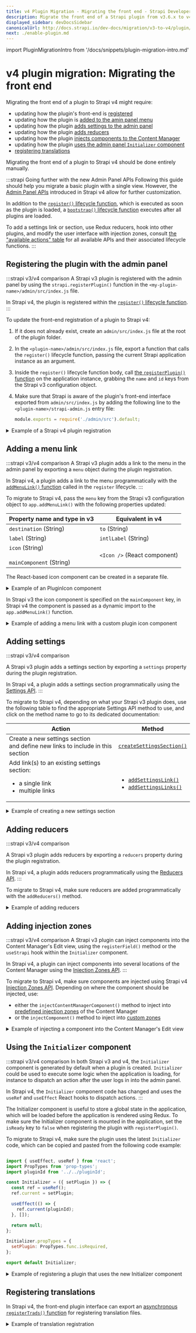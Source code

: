 ```yaml
---
title: v4 Plugin Migration - Migrating the front end - Strapi Developer Docs
description: Migrate the front end of a Strapi plugin from v3.6.x to v4.0.x with step-by-step instructions
displayed_sidebar: devDocsSidebar
canonicalUrl: http://docs.strapi.io/dev-docs/migration/v3-to-v4/plugin/migrate-front-end.html
next: ./enable-plugin.md
---
```


import PluginMigrationIntro from '/docs/snippets/plugin-migration-intro.md'

# v4 plugin migration: Migrating the front end

<PluginMigrationIntro components={props.components} />

Migrating the front end of a plugin to Strapi v4 might require:

- updating how the plugin's front-end is [registered](#registering-the-plugin-with-the-admin-panel)
- updating how the plugin is [added to the amin panel menu](#adding-a-menu-link)
- updating how the plugin [adds settings to the admin panel](#adding-settings)
- updating how the plugin [adds reducers](#adding-reducers)
- updating how the plugin [injects components to the Content Manager](#adding-injection-zones)
- updating how the plugin [uses the admin panel `Initializer` component](#using-the-initializer-component)
- [registering translations](#registering-translations)

Migrating the front end of a plugin to Strapi v4 should be done entirely manually.

:::strapi Going further with the new Admin Panel APIs
Following this guide should help you migrate a basic plugin with a single view. However, the [Admin Panel APIs](/dev-docs/api/plugins/admin-panel-api.md) introduced in Strapi v4 allow for further customization.

In addition to the [`register()` lifecycle function](/dev-docs/api/plugins/admin-panel-api.md#register), which is executed as soon as the plugin is loaded, a [`bootstrap()` lifecycle function](/dev-docs/api/plugins/admin-panel-api.md#bootstrap) executes after all plugins are loaded.

To add a settings link or section, use Redux reducers, hook into other plugins, and modify the user interface with injection zones, consult [the "available actions" table](/dev-docs/api/plugins/admin-panel-api.md#available-actions) for all available APIs and their associated lifecycle functions.
:::

## Registering the plugin with the admin panel

:::strapi v3/v4 comparison
A Strapi v3 plugin is registered with the admin panel by using the `strapi.registerPlugin()` function in the `<my-plugin-name>/admin/src/index.js` file.

In Strapi v4, the plugin is registered within the [`register()` lifecycle function](/dev-docs/api/plugins/admin-panel-api.md#register).
:::

To update the front-end registration of a plugin to Strapi v4:

1. If it does not already exist, create an `admin/src/index.js` file at the root of the plugin folder.
2. In the `<plugin-name>/admin/src/index.js` file, export a function that calls the `register()` lifecycle function, passing the current Strapi application instance as an argument.
3. Inside the `register()` lifecycle function body, call [the `registerPlugin()` function](/dev-docs/api/plugins/admin-panel-api.md#registerplugin) on the application instance, grabbing the `name` and `id` keys from the Strapi v3 configuration object.
4. Make sure that Strapi is aware of the plugin's front-end interface exported from `admin/src/index.js` by adding the following line to the `<plugin-name>/strapi-admin.js` entry file:

    ```jsx
    module.exports = require('./admin/src').default;
    ```

<details>
<summary>Example of a Strapi v4 plugin registration</summary>

  ```jsx title="./src/plugins/my-plugin/admin/src/index.js"

  import pluginId from './pluginId';

  const pluginDescription = pluginPkg.strapi.description || pluginPkg.description;
const { name } = pluginPkg.strapi;

  export default {
    register(app) {
        // executes as soon as the plugin is loaded
        app.registerPlugin({
          id: pluginId
          name,
        })
      }
    }
  ```

  ```jsx title=".src/plugins/my-plugin/strapi-admin.js"

  module.exports = require('./admin/src').default;
  ```

</details>

## Adding a menu link

:::strapi v3/v4 comparison
A Strapi v3 plugin adds a link to the menu in the admin panel by exporting a `menu` object during the plugin registration.

In Strapi v4, a plugin adds a link to the menu programmatically with the [`addMenuLink()` function](/dev-docs/api/plugins/admin-panel-api.md#menu-api) called in the `register` lifecycle. 
:::

To migrate to Strapi v4, pass the `menu` key from the Strapi v3 configuration object to `app.addMenuLink()` with the following properties updated:

| Property name and type in v3                      | Equivalent in v4             |
| ------------------------------------------------- | ---------------------------- |
| `destination` (String)                            | `to` (String)                |
| `label` (String)                                  | `intlLabel` (String)   |
| `icon` (String)<br/><br/>`mainComponent` (String) | `<Icon />` (React component) |

The React-based icon component can be created in a separate file.

<details>
<summary>Example of an PluginIcon component</summary>

```jsx title="./src/plugins/my-plugin/admin/src/components/PluginIcon/index.js"

import React from "react";
import { Icon } from "@strapi/parts/Icon";
import { FontAwesomeIcon } from "@fortawesome/react-fontawesome";

const PluginIcon = () => (
  <Icon as={() => <FontAwesomeIcon icon="paint-brush" />} width="16px" />
);

export default PluginIcon;
```

</details>

In Strapi v3 the icon component is specified on the `mainComponent` key, in Strapi v4 the component is passed as a dynamic import to the `app.addMenuLink()` function.

<details>
<summary>Example of adding a menu link with a custom plugin icon component</summary>

```jsx title="./src/plugins/my-plugin/admin/src/index.js"

import pluginId from './pluginId';
import pluginPermissions from './permissions';
import PluginIcon from './PluginIcon'

const pluginDescription = pluginPkg.strapi.description || pluginPkg.description;
const { name } = pluginPkg.strapi;

export default {
  register(app) {
    app.addMenuLink({
      to: `/plugins/${pluginId}`,
      icon: PluginIcon,
      intlLabel: {
        id: `${pluginId}.plugin.name`,
        defaultMessage: 'My Plugin',
      },
      permissions: pluginPermissions.main,
      Component: async () => {
        const component = await import(/* webpackChunkName: "my-plugin-page" */ './pages/PluginPage');

        return component;
      },
    });

    app.registerPlugin({
      description: pluginDescription,
      id: pluginId
      name
    });
  }
}
```

</details>

## Adding settings

:::strapi v3/v4 comparison

A Strapi v3 plugin adds a settings section by exporting a `settings` property during the plugin registration.

In Strapi v4, a plugin adds a settings section programmatically using the [Settings API](/dev-docs/api/plugins/admin-panel-api.md#settings-api).
:::

To migrate to Strapi v4, depending on what your Strapi v3 plugin does, use the following table to find the appropriate Settings API method to use, and click on the method name to go to its dedicated documentation:

| Action     | Method |
|-----|----|
| Create a new settings section<br/> and define new links to include in this section | [`createSettingsSection()`](/dev-docs/api/plugins/admin-panel-api.md#createsettingsection) |
| Add link(s) to an existing settings section:<ul><li>a single link</li><li>multiple links</li></ul> | <br/><ul><li>[`addSettingsLink()`](/dev-docs/api/plugins/admin-panel-api.md#addsettingslink)</li><li>[`addSettingsLinks()`](/dev-docs/api/plugins/admin-panel-api.md#addsettingslinks)</li></ul> |

<details>
<summary>Example of creating a new settings section</summary>

```js title="./src/plugins/my-plugin/admin/src/index.js"

import getTrad from './utils/getTrad';

register(app) {
  // Create the plugin's settings section
  app.createSettingSection(
    // created section
    {
      id: pluginId,
      intlLabel: {
        id: getTrad('Settings.section-label'),
        defaultMessage: 'My plugin settings',
      },
    },
    // links
    [
      {
        intlLabel: {
          id: 'settings.page',
          defaultMessage: 'Setting page 1',
        },
        id: 'settings',
        to: `/settings/my-plugin/`,
        Component: async () => {
          const component = await import(
            /* webpackChunkName: "my-plugin-settings-page" */ './pages/Settings'
          );

          return component;
        },
        permissions: [],
      },

    ]
  );

  app.registerPlugin({
    id: pluginId,
    name,
  });
},
```

</details>

## Adding reducers

:::strapi v3/v4 comparison

A Strapi v3 plugin adds reducers by exporting a `reducers` property during the plugin registration.

In Strapi v4, a plugin adds reducers programmatically using the [Reducers API](/dev-docs/api/plugins/admin-panel-api.md#reducers-api).
:::

To migrate to Strapi v4, make sure reducers are added programmatically with the `addReducers()` method.

<details>
<summary>Example of adding reducers</summary>

```js title="./src/plugins/my-plugin/admin/src/index.js"

import myReducer from './components/MyCompo/reducer';
import myReducer1 from './components/MyCompo1/reducer';
import pluginId from './pluginId';

const reducers = {
  [`${pluginId}_reducer`]: myReducer,
  [`${pluginId}_reducer1`]: myReducer1,
};

export default {
  register(app) {
    app.addReducers(reducers);

    app.registerPlugin({
      id: pluginId,
      name,
    });
  },
 }
}
```

</details>

## Adding injection zones

:::strapi v3/v4 comparison
A Strapi v3 plugin can inject components into the Content Manager's Edit view, using the `registerField()` method or the `useStrapi` hook within the `Initializer` component.

In Strapi v4, a plugin can inject components into several locations of the Content Manager using the [Injection Zones API](/dev-docs/api/plugins/admin-panel-api.md#injection-zones-api).
:::

To migrate to Strapi v4, make sure components are injected using Strapi v4 [Injection Zones API](/dev-docs/api/plugins/admin-panel-api.md#injection-zones-api). Depending on where the component should be injected, use:

- either the `injectContentManagerComponent()` method to inject into [predefined injection zones](/dev-docs/api/plugins/admin-panel-api.md#using-predefined-injection-zones) of the Content Manager
- or the `injectComponent()` method to inject into [custom zones](/dev-docs/api/plugins/admin-panel-api.md#creating-a-custom-injection-zone)

<details>
<summary>Example of injecting a component into the Content Manager's Edit view</summary>

```jsx title=" ./src/plugins/my-plugin/admin/src/index.js"

import pluginId from './pluginId;
import Link from './components/Link'

export default {
  bootstrap(app){
    // insert a link in the 'right-links' zone of the Content Manager's edit view
    app.injectContentManagerComponent('editView', 'right-links', {
      name: `${pluginId}-link`,
      Component: Link,
    });
  }
}
```

</details>

## Using the `Initializer` component

:::strapi v3/v4 comparison
In both Strapi v3 and v4, the `Initializer` component is generated by default when a plugin is created. `Initializer` could be used to execute some logic when the application is loading, for instance to dispatch an action after the user logs in into the admin panel.

In Strapi v4, the `Initializer` component code has changed and uses the `useRef` and `useEffect`  React hooks to dispatch actions.
:::

The Initializer component is useful to store a global state in the application, which will be loaded before the application is rendered using Redux. To make sure the Initializer component is mounted in the application, set the `isReady` key to `false` when registering the plugin with `registerPlugin()`.

To migrate to Strapi v4, make sure the plugin uses the latest `Initializer` code, which can be copied and pasted from the following code example:

```jsx title="./src/plugins/my-plugin/admin/src/components/Initializer/index.js"

import { useEffect, useRef } from 'react';
import PropTypes from 'prop-types';
import pluginId from '../../pluginId';

const Initializer = ({ setPlugin }) => {
  const ref = useRef();
  ref.current = setPlugin;

  useEffect(() => {
    ref.current(pluginId);
  }, []);

  return null;
};

Initializer.propTypes = {
  setPlugin: PropTypes.func.isRequired,
};

export default Initializer;
```

<details>
<summary>Example of registering a plugin that uses the new Initializer component</summary>

```js title="./src/plugins/my-plugin/admin/src/index.js"

export default {
  register(app) {
    app.registerPlugin({
      id: pluginId,
      initializer: Initializer,
      isReady: false, // ensures the Initializer component is mounted in the application
      name,
    });
  },
 }
}
```

</details>

## Registering translations

In Strapi v4, the front-end plugin interface can export an [asynchronous `registerTrads()` function](/dev-docs/api/plugins/admin-panel-api.md#async-function) for registering translation files.

<details>
<summary>Example of translation registration</summary>

```jsx
import { prefixPluginTranslations } from "@strapi/helper-plugin";

export default {
  register(app) {
    // register code...
  },
  bootstrap(app) {
    // bootstrap code...
  },
  async registerTrads({ locales }) {
    const importedTrads = await Promise.all(
      locales.map((locale) => {
        return import(
          /* webpackChunkName: "[pluginId]-[request]" */ `./translations/${locale}.json`
        )
          .then(({ default: data }) => {
            return {
              data: prefixPluginTranslations(data, pluginId),
              locale,
            };
          })
          .catch(() => {
            return {
              data: {},
              locale,
            };
          });
      })
    );

    return Promise.resolve(importedTrads);
  },
};
```

</details>
